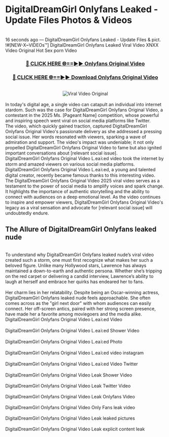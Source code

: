 # DigitalDreamGirl Onlyfans Leaked - Update Files Photos & Videos 
<br>
16 seconds ago — DigitalDreamGirl Onlyfans Leaked - Update Files & pict. !#[NEW-X~VIDEOs™] DigitalDreamGirl Onlyfans Leaked Viral Video XNXX Video Original Hot Sex porn Video
<br>
<div align="center">
<h3><a href="http://freeplayer.one?title=DigitalDreamGirl&ref=25OR" rel="nofollow">🔴 CLICK HERE 🌐==►► Onlyfans Original Video</a></h3>
<h3><a href="http://freeplayer.one?title=DigitalDreamGirl&ref=25OR" rel="nofollow">🔴 CLICK HERE 🌐==►► Download Onlyfans Original Video</a></h3>
<br>
<a href="http://freeplayer.one?title=DigitalDreamGirl&ref=25OR" rel="nofollow" data-target="animated-image.originalLink"><img src="https://i.ibb.co.com/xMMVF88/686577567.gif" alt="Viral Video Original" style="max-width: 100%; display: inline-block;" data-target="animated-image.originalImage"></a>
</div>
<br>
In today's digital age, a single video can catapult an individual into internet stardom. Such was the case for DigitalDreamGirl Onlyfans Original Video, a contestant in the 2025 Ms. [Pageant Name] competition, whose powerful and inspiring speech went viral on social media platforms like Twitter.
<br>
The video, which quickly gained traction, captured DigitalDreamGirl Onlyfans Original Video's passionate delivery as she addressed a pressing social issue. Her words resonated with viewers, sparking a wave of admiration and support. The video's impact was undeniable; it not only propelled DigitalDreamGirl Onlyfans Original Video to fame but also ignited important conversations about [relevant social issue].
<br>
DigitalDreamGirl Onlyfans Original Video L.ea𝚔ed video took the internet by storm and amazed viewers on various social media platforms. DigitalDreamGirl Onlyfans Original Video L.ea𝚔ed, a young and talented digital creator, recently became famous thanks to this interesting video.
<br>
The DigitalDreamGirl Onlyfans Original Video 2025 viral video serves as a testament to the power of social media to amplify voices and spark change. It highlights the importance of authentic storytelling and the ability to connect with audiences on a deep emotional level. As the video continues to inspire and empower viewers, DigitalDreamGirl Onlyfans Original Video's legacy as a viral sensation and advocate for [relevant social issue] will undoubtedly endure.
<br>
<h2>The Allure of DigitalDreamGirl Onlyfans leaked nude</h2>
<br>
To understand why DigitalDreamGirl Onlyfans leaked nude’s viral video created such a storm, one must first recognize what makes her such a beloved figure. Unlike many Hollywood stars, Lawrence has always maintained a down-to-earth and authentic persona. Whether she’s tripping on the red carpet or delivering a candid interview, Lawrence’s ability to laugh at herself and embrace her quirks has endeared her to fans.
<br><br>
Her charm lies in her relatability. Despite being an Oscar-winning actress, DigitalDreamGirl Onlyfans leaked nude feels approachable. She often comes across as the "girl next door" with whom audiences can easily connect. Her off-screen antics, paired with her strong screen presence, have made her a favorite among moviegoers and the media alike.
<br>
DigitalDreamGirl Onlyfans Original Video L.ea𝚔ed Video
<br><br>
DigitalDreamGirl Onlyfans Original Video L.ea𝚔ed Shower Video
<br><br>
DigitalDreamGirl Onlyfans Original Video L.ea𝚔ed Photo
<br><br>
DigitalDreamGirl Onlyfans Original Video L.ea𝚔ed video instagram
<br><br>
DigitalDreamGirl Onlyfans Original Video L.ea𝚔ed Video Twitter
<br><br>
DigitalDreamGirl Onlyfans Original Video Leak Shower Video
<br><br>
DigitalDreamGirl Onlyfans Original Video Leak Twitter Video
<br><br>
DigitalDreamGirl Onlyfans Original Video Leak Onlyfans Video
<br><br>
DigitalDreamGirl Onlyfans Original Video Only Fans leak video
<br><br>
DigitalDreamGirl Onlyfans Original Video Leak leaked pictures
<br><br>
DigitalDreamGirl Onlyfans Original Video Leak explicit content leak